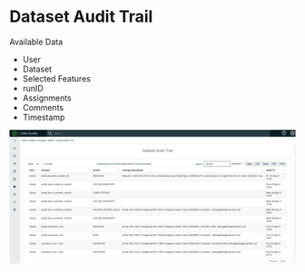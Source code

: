 # Dataset Audit Trail

Available Data

* User
* Dataset
* Selected Features
* runID
* Assignments
* Comments
* Timestamp

![](<../.gitbook/assets/image (14).png>)
